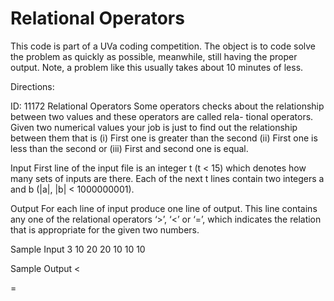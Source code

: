 # Relational Operators


This code is part of a UVa coding competition. The object is to code solve the problem as quickly as possible, meanwhile, still having the proper output. 
Note, a problem like this usually takes about 10 minutes of less. 


Directions: 

ID: 11172 Relational Operators
Some operators checks about the relationship between two values and these operators are called rela- tional operators. Given two numerical values your job is just to find out the relationship between them that is (i) First one is greater than the second (ii) First one is less than the second or (iii) First and second one is equal.

Input
First line of the input file is an integer t (t < 15) which denotes how many sets of inputs are there. Each of the next t lines contain two integers a and b (|a|, |b| < 1000000001).

Output
For each line of input produce one line of output. This line contains any one of the relational operators ‘>’, ‘<’ or ‘=’, which indicates the relation that is appropriate for the given two numbers.

Sample Input
3
10 20
20 10
10 10

Sample Output
< 
> 
=
